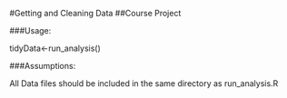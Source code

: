 #Getting and Cleaning Data
##Course Project

###Usage:

tidyData<-run_analysis()

###Assumptions:

All Data files should be included in the same directory as run_analysis.R
